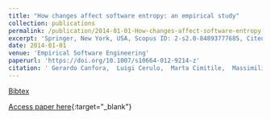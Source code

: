 ```yaml
---
title: "How changes affect software entropy: an empirical study"
collection: publications
permalink: /publication/2014-01-01-How-changes-affect-software-entropy-an-empirical-study
excerpt: 'Springer, New York, USA, Scopus ID: 2-s2.0-84893777685, Cited by: 35'
date: 2014-01-01
venue: 'Empirical Software Engineering'
paperurl: 'https://doi.org/10.1007/s10664-012-9214-z'
citation: ' Gerardo Canfora,  Luigi Cerulo,  Marta Cimitile,  Massimiliano Di, &quot;How changes affect software entropy: an empirical study.&quot; Empirical Software Engineering, 2014.'
---
```

[Bibtex](https://dblp.org/rec/bib/journals/ese/CanforaCCP14)

[Access paper here](https://doi.org/10.1007/s10664-012-9214-z){:target="_blank"}
